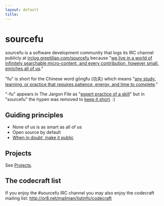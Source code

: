 ```yaml
---
layout: default
title:
---
```

# sourcefu

sourcefu is a software development community that logs its IRC channel publicly at [irclog.greptilian.com/sourcefu](http://irclog.greptilian.com/sourcefu/today) because "[we live in a world of infinitely searchable micro-content, and every contribution, however small, enriches all of us](http://www.codinghorror.com/blog/2007/04/when-in-doubt-make-it-public.html)."

"fu" is short for the Chinese word gōngfu (功夫) which means "[any study, learning, or practice that requires patience, energy, and time to complete][wikipedia-kungfu]."

"-fu" appears in The Jargon File as "[expert practice of a skill][jargonfile-fu]" but in "sourcefu" the hypen was removed to [keep it short][unix-short]. :)

[jargonfile-fu]: http://catb.org/jargon/html/F/suffix-fu.html
[wikipedia-kungfu]: https://en.wikipedia.org/wiki/Kung_fu_%28term%29
[unix-short]: http://www.ru.j-npcs.org/usoft/WWW/LJ/Articles/unixtenets.html

## Guiding principles

* None of us is as smart as all of us
* Open source by default
* [When in doubt, make it public](http://www.codinghorror.com/blog/2007/04/when-in-doubt-make-it-public.html)

## Projects

See [Projects](/projects).

## The codecraft list

If you enjoy the \#sourcefu IRC channel you may also enjoy the codecraft mailing list: http://or8.net/mailman/listinfo/codecraft
